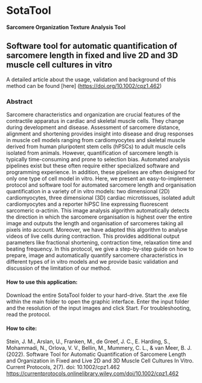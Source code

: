 # SotaTool 
**Sarcomere Organization Texture Analysis Tool**


## Software tool for automatic quantification of sarcomere length in fixed and live 2D and 3D muscle cell cultures in vitro 

A detailed article about the usage, validation and background of this method can be found [here] (https://doi.org/10.1002/cpz1.462)

### Abstract
Sarcomere characteristics and organization are crucial features of the contractile apparatus in cardiac and skeletal muscle cells.  They change during development and disease. Assessment of sarcomere distance, alignment and shortening provides insight into disease and drug responses in muscle cell models ranging from cardiomyocytes and skeletal muscle derived from human pluripotent stem cells (hPSCs) to adult muscle cells isolated from animals. However, quantification of sarcomere length is typically time-consuming and prone to  selection bias. Automated analysis pipelines exist but these often require either specialized software and programming experience. In addition, these pipelines are often designed for only one type of cell model in vitro. Here, we present an easy-to-implement protocol and software tool for automated sarcomere length and organisation quantification in a variety of in vitro models: two dimensional (2D) cardiomyocytes, three dimensional (3D) cardiac microtissues, isolated adult cardiomyocytes and a reporter hiPSC line expressing fluorescent sarcomeric α-actinin. This image analysis algorithm automatically detects the direction in which the sarcomere organisation is highest over the entire image and outputs the length and organisation of sarcomeres taking all pixels into account. Moreover, we have adapted this algorithm to analyse videos of live cells during contraction. This provides additional output parameters like fractional shortening, contraction time, relaxation time and beating frequency. In this protocol, we give a step-by-step guide on how to prepare, image and automatically quantify sarcomere characteristics in different types of in vitro models and we provide basic validation and discussion of the limitation of our method. 


#### How to use this application:
Download the entire SotaTool folder to your hard-drive. Start the .exe file within the main folder to open the graphic interface. Enter 
the input folder and the resolution of the input images and click Start. For troubleshooting, read the protocol. 

#### How to cite:
Stein, J. M., Arslan, U., Franken, M., de Greef, J. C., E. Harding, S., Mohammadi, N., Orlova, V. V., Bellin, M., Mummery, C. L., & van Meer, B. J. (2022). Software Tool for Automatic Quantification of Sarcomere Length and Organization in Fixed and Live 2D and 3D Muscle Cell Cultures In Vitro. Current Protocols, 2(7). doi: 10.1002/cpz1.462
https://currentprotocols.onlinelibrary.wiley.com/doi/10.1002/cpz1.462
